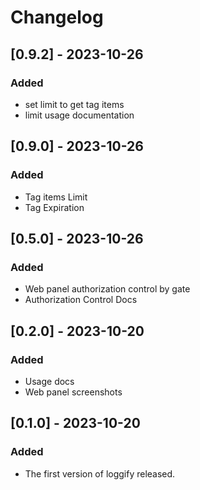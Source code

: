 # Changelog

## [0.9.2] - 2023-10-26
### Added
- set limit to get tag items
- limit usage documentation

## [0.9.0] - 2023-10-26
### Added
- Tag items Limit
- Tag Expiration

## [0.5.0] - 2023-10-26
### Added
- Web panel authorization control by gate
- Authorization Control Docs

## [0.2.0] - 2023-10-20
### Added
- Usage docs
- Web panel screenshots

## [0.1.0] - 2023-10-20
### Added

- The first version of loggify released.
